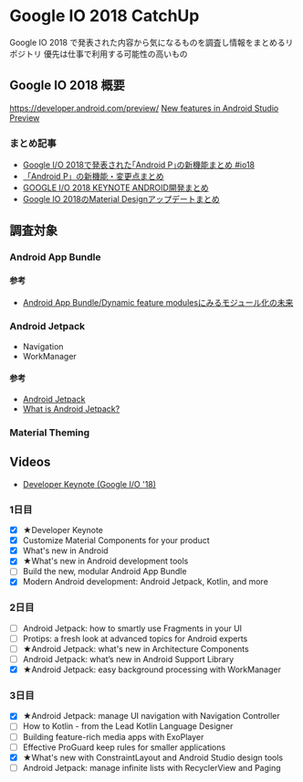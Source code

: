 # Google IO 2018 CatchUp

Google IO 2018 で発表された内容から気になるものを調査し情報をまとめるリポジトリ
優先は仕事で利用する可能性の高いもの

## Google IO 2018 概要

https://developer.android.com/preview/
[New features in Android Studio Preview](https://developer.android.com/studio/preview/features)

### まとめ記事

* [Google I/O 2018で発表された｢Android P｣の新機能まとめ #io18](https://www.gizmodo.jp/2018/05/android-p-new-feature-io18.html)
* [「Android P」の新機能・変更点まとめ](https://mobilelaby.com/blog-entry-android-p-matome.html)
* [GOOGLE I/O 2018 KEYNOTE ANDROID開発まとめ](https://techbooster.org/android/18079/)
* [Google IO 2018のMaterial Designアップデートまとめ](https://note.mu/kenichiikeuchi/n/na9d3fc5093be)

## 調査対象

### Android App Bundle

#### 参考

* [Android App Bundle/Dynamic feature modulesにみるモジュール化の未来](http://tomoima525.hatenablog.com/entry/2018/05/10/092208)

### Android Jetpack

* Navigation
* WorkManager

#### 参考

* [Android Jetpack](https://developer.android.com/jetpack/)
* [What is Android Jetpack?](https://android.jlelse.eu/what-is-android-jetpack-737095e88161)

### Material Theming

## Videos

* [Developer Keynote (Google I/O '18)](https://www.youtube.com/watch?v=flU42CTF3MQ)

### 1日目

- [x] ★Developer Keynote
- [x] Customize Material Components for your product
- [x] What's new in Android
- [x] ★What's new in Android development tools
- [ ] Build the new, modular Android App Bundle
- [x] Modern Android development: Android Jetpack, Kotlin, and more

### 2日目

- [ ] Android Jetpack: how to smartly use Fragments in your UI
- [ ] Protips: a fresh look at advanced topics for Android experts
- [ ] ★Android Jetpack: what's new in Architecture Components
- [ ] Android Jetpack: what’s new in Android Support Library
- [x] ★Android Jetpack: easy background processing with WorkManager

### 3日目

- [x] ★Android Jetpack: manage UI navigation with Navigation Controller
- [ ] How to Kotlin - from the Lead Kotlin Language Designer
- [ ] Building feature-rich media apps with ExoPlayer
- [ ] Effective ProGuard keep rules for smaller applications
- [x] ★What's new with ConstraintLayout and Android Studio design tools
- [ ] Android Jetpack: manage infinite lists with RecyclerView and Paging
